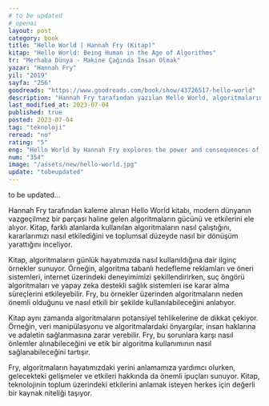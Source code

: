 ```yaml
---
# to be updated
# openai
layout: post
category: book
title: "Hello World | Hannah Fry (Kitap)"
kitap: "Hello World: Being Human in the Age of Algorithms"
tr: "Merhaba Dünya - Makine Çağında İnsan Olmak"
yazar: "Hannah Fry"
yil: "2019"
sayfa: "256"
goodreads: "https://www.goodreads.com/book/show/43726517-hello-world"
description: "Hannah Fry tarafından yazılan Hello World, algoritmaların gücünü ve sonuçlarını araştırarak, farklı alanlardaki etkilerini keşfeder ve okuyucuları rol ve etkileri üzerine düşünmeye çağırır."
last_modified_at: 2023-07-04
published: true
posted: 2023-07-04
tag: "teknoloji"
reread: "no"
rating: "5"
eng: "Hello World by Hannah Fry explores the power and consequences of algorithms in our lives, delving into their impact on different domains and urging readers to reflect on their role and influence."
num: "354"
image: "/assets/new/hello-world.jpg"
update: "tobeupdated"
---
```


to be updated...

Hannah Fry tarafından kaleme alınan Hello World kitabı, modern dünyanın vazgeçilmez bir parçası haline gelen algoritmaların gücünü ve etkilerini ele alıyor. Kitap, farklı alanlarda kullanılan algoritmaların nasıl çalıştığını, kararlarımızı nasıl etkilediğini ve toplumsal düzeyde nasıl bir dönüşüm yarattığını inceliyor.

Kitap, algoritmaların günlük hayatımızda nasıl kullanıldığına dair ilginç örnekler sunuyor. Örneğin, algoritma tabanlı hedefleme reklamları ve öneri sistemleri, internet üzerindeki deneyimimizi şekillendirirken, suç öngörü algoritmaları ve yapay zeka destekli sağlık sistemleri ise karar alma süreçlerini etkileyebilir. Fry, bu örnekler üzerinden algoritmaların neden önemli olduğunu ve nasıl etkili bir şekilde kullanılabileceğini anlatıyor.

Kitap aynı zamanda algoritmaların potansiyel tehlikelerine de dikkat çekiyor. Örneğin, veri manipülasyonu ve algoritmalardaki önyargılar, insan haklarına ve adaletin sağlanmasına zarar verebilir. Fry, bu sorunlara karşı nasıl önlemler alınabileceğini ve etik bir algoritma kullanımının nasıl sağlanabileceğini tartışır.

Fry, algoritmaların hayatımızdaki yerini anlamamıza yardımcı olurken, gelecekteki gelişmeler ve etkileri hakkında da önemli ipuçları sunuyor. Kitap, teknolojinin toplum üzerindeki etkilerini anlamak isteyen herkes için değerli bir kaynak niteliği taşıyor.
